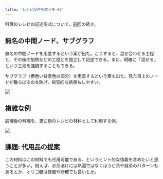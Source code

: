 ```yaml
---
title: 'レシピ記述形式メモ #2'
---
```

料理のレシピの記述形式について、[前回](https://r7kamura.com/articles/2022-05-13-mermaid-recipe-memo)の続き。

無名の中間ノード、サブグラフ
--------------

無名の中間ノードを用意するという案が出た。こうすると、混ぜ合わせる工程と、その後の加熱などの工程とを独立して記述できる。また、明確に「混ぜる」という工程を強調することもできる。

サブグラフ（黄色い背景色の部分）を用意するという案も出た。見た目上のノードが散らばるのを防げ、視覚的な誘導もしやすい。

![](https://lh3.googleusercontent.com/docs/AG8NV2Y_quGqg4I5gPdNcmrWk-fmyiUQAvKUFdN9UfBE8Dsmu7lNKmejqbGfz6zYZ4aj_LVEog6lpEH3Ctejpaio6CkQlfAu_PeBiUuTJtQkEEOLcL6zzoDf8z9L6QcTvGFctns_ObHJtgicb___4zZP5GDGl11qZvWkjLQn_zY3LLPY8HJSKBiOYHSPKXPiPY1tnBbZjDVwnjljEwBA1ZFE6o-x5RmFKIBAc2s6Q_w6UoMlMPFEg_1Q8tsLupI7gx8MD7mdh7vKgBsY2GxMjRxZciaKQiOOcOPIt8DH7hBajkNj6Hs2d12Wrt0pPir11PnmDsIzlNgZSEhGmle1uPRNMx6AcfbbjD7kD8Gf-NBe7W7Gkq80rTa2XaL256Xp1ML6sgtRp3-c6z-UiHoXpaJsZF9NMa637MERpgJKBt3_zIQagvCDtj14-rVH9vlD__kzZhZIMe9AbiuiAr_gB834J8B6TOyJjtdqkRVaZFrmhWvjxSFa9KG3dfFAdGZVdMrgFz1Q-ZOGOqs0xe-ZS-ZHGdNnV8WEfLB_GgiS5t9EIM0dwJdDEvWH2xKl63QESEikmmCwC7u9d8mm_bzzYKA0SefCtM8oIwpTPmU7YRKU8gAhB2NeJMOoWUjGqZsnoepbtsC39bOjDpNBMSuKOh3Gka-oOS_MCFzRn55g6bpYCH0qhUMXLazU0K-OOimoMxE7hwtaN59IhbhWYJJsws0OPhyPVfQd4ZBFnUP6s9iu8wCiVXxEwHZlNe1RmQDTuiyDcvlfH4M9g-kHhIz0lY5YpSRoWoAbwV_cmoFsZhCCyk9_HKOGjffr2bqvfFX8D1UjTVUHPikTdrpiGQd_fTaw9oeEgq6zYVPlyus8mp_ujlafaNJe3dQJH3Tg0V_0oqGW2BVnkLlBRmCk_Ze9fa_9IWVbkpJLr47w5JoVjU5O5sEBN2rPY2DHrQpTMSfGxfpls9cwxzzeFF_iDaQHv60gn23SyLwJXJcGUYSZbd0_DQJkJw_OqwO2QWSn8ZEuUImf-7GkyINHieypkcgwpdWdWDVUk2RjJdeScR7yMVoE2K5SZDkB9zefYKkNe326NDluOiW3yov81NGbSivvilQZwqWJjI-Zsl1drDXoA1exG_X0i0fTzlx6XBSnMxHnVT1GEiGW-ej1Vv_Ut8MvgjPqjVkfOhlziVtlf2V8KAL0sjzJp3cgt9031cvDj84I6AQIWecUp0V0WwUK2ky0rkTyp_lO9VThUIBROxdy_txLuVD8uApv)

複雑な例
----

調理後の料理を、更に別のレシピの材料として利用する例。

![](https://lh3.googleusercontent.com/docs/AG8NV2a8TUVeSfP7vmPlG-SYDHVCl8XFvpgOoUbyylVC-hZw1Dm8d2CyAOHVQCnN-99RuAiIc9sjq5yWHL3kXhLaxUIVZeHKsDqQy8rqTERU00WlefocmHWeLG2NMsv_x8xQEtgFq9WwpseemsvYenc0l71uxCsYNYz0MOBllH8V8bSJYeaM3EIHXlvBIPe_Pwv5zJ75FB_wGL5vmwP1tMb-cou1zM7wgn9NhfDcXwlzmEE-289SxVvQcEZyShvF15HVyjtXG5TELJ3MT3Qu-lOh7f84HocYMc-hFzkm94VdRUpUzpuMBCs6ixYCQTtVNlfELzJ4DxtDWNaQH5Qe3eouCi-c1K9GdR73ATT7lq2zox842il8sfGkgS15OUqc4z_U7GPZNMMJuC_-x9UfM6i8hNzK5cSQ6GR37C7p3AuP-dfrDlQE9F3f5kb0h5xg_N83A4t3l6C3I3xifZRE6mCocWnTzM2nbCa2Ufs-BoTwKoXG1_U0iuCvO-Kg7I9zgLwmAu6t4Y6q7wlUvWnqhApRCMtJ7919h21sPwq4QDI98PVyaXe_fMNhJ9FVG3M473h56D7uBqVunfuQvOADkamTdgHlY1-OLs1hwkqjsKjTMMcENl_yoLux_QGNisGmGeYNqz_7jP__t1qbRa1vLARjjbQZ881MUV09MglGUY-oXn-h04bcyPyDUh6H7ZTW8Ghe2kiwpaYd2o88dkoTiHo4KYU9LX_Fyyx6sYYei8PyjH7XBhn11y0kOD_52o9TulGJLOvpdhQStpRnxCGqMpxOE9n_gfXit35PO8ZL0tA4UWonEoa8Pa5VmdoGWysBViVtmUNC-TkLiXRKPcsS67ln_VVVP99IJ_DSEUmS50opiaMEnc35txNgbZdRcQo7Gr9SOdWa4jHyQpagEtuuYNSENu9m94p4R2eSbmwTlGNw0WLj9VpEWdEDPqo6nhsA5B8Dyuv3wlXH5Ep0wjWvemoTyZgjj0jYayMkHajSDdCBhSn-FNi7oBi8qjsw5YcRGUg1GgzgW2tmalUTL3kne1wqSxew8UbrtQThQlR80bF71vLyNOyVO4CXqnGg_mSxhhTol04oYoCS4Xpt18p6fxk9H-WNWAVEPKd6YCvxN_8NOeNiKaua3v71FBK3mYcBjkz8xvtCFw-fIi9hZchkxJlbVPws0ehFekSEACzeMpfJwQQAwULRDR15sLrvByslkc26H0_ekxZwXOuCfrtqnewwzCkKKntQz7uMt56t_7VMGiN6FpBn)

課題: 代用品の提案
----------

この材料はこの材料でも代用可能である、というヒント的な情報を含めたいと思うことが多い。例えば、お茶漬けには熱湯ではなくほうじ茶や緑茶のパターンもあるとか、オリゴ糖は蜂蜜や砂糖でも良いとか。
